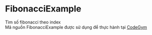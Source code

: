 # FibonacciExample
Tìm số fibonacci theo index <br />
Mã nguồn FibonacciExample được sử dụng để thực hành tại [CodeGym](https://codegym.vn)
